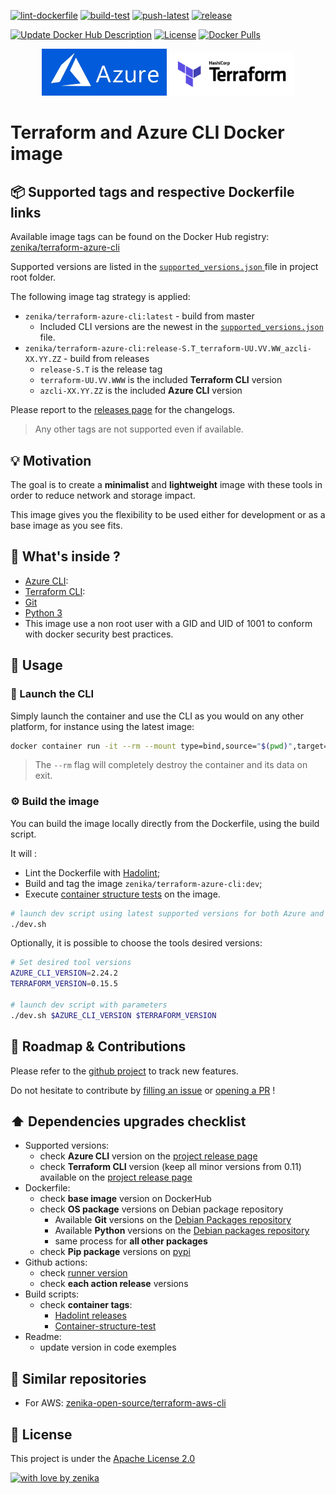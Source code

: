 [![lint-dockerfile](https://github.com/zenika-open-source/terraform-azure-cli/actions/workflows/lint-dockerfile.yml/badge.svg)](https://github.com/zenika-open-source/terraform-azure-cli/actions/workflows/lint-dockerfile.yml)
[![build-test](https://github.com/zenika-open-source/terraform-azure-cli/actions/workflows/build-test.yml/badge.svg)](https://github.com/zenika-open-source/terraform-azure-cli/actions/workflows/build-test.yml)
[![push-latest](https://github.com/zenika-open-source/terraform-azure-cli/actions/workflows/push-latest.yml/badge.svg)](https://github.com/zenika-open-source/terraform-azure-cli/actions/workflows/push-latest.yml)
[![release](https://github.com/zenika-open-source/terraform-azure-cli/actions/workflows/release.yml/badge.svg)](https://github.com/zenika-open-source/terraform-azure-cli/actions/workflows/release.yml)

[![Update Docker Hub Description](https://github.com/zenika-open-source/terraform-azure-cli/actions/workflows/dockerhub-description.yml/badge.svg)](https://github.com/zenika-open-source/terraform-azure-cli/actions/workflows/dockerhub-description.yml)
[![License](https://img.shields.io/badge/License-Apache%202.0-blue.svg)](https://opensource.org/licenses/Apache-2.0)
[![Docker Pulls](https://img.shields.io/docker/pulls/zenika/terraform-azure-cli.svg)](https://hub.docker.com/r/zenika/terraform-azure-cli/)

<p align="center">
  <a href="https://azure.microsoft.com"><img width="200" src="https://github.com/Zenika/terraform-azure-cli/raw/master/resources/azure-logo.png"></a>
  <a href="https://www.terraform.io/"><img width="200" src="https://github.com/Zenika/terraform-azure-cli/raw/master/resources/terraform-logo.png"></a>
</p>

# Terraform and Azure CLI Docker image

## 📦 Supported tags and respective Dockerfile links
Available image tags can be found on the Docker Hub registry: [zenika/terraform-azure-cli](https://hub.docker.com/r/zenika/terraform-azure-cli/tags)

Supported versions are listed in the [`supported_versions.json` ](https://github.com/zenika-open-source/terraform-azure-cli/blob/master/supported_versions.json) file in project root folder.

The following image tag strategy is applied:
* `zenika/terraform-azure-cli:latest` - build from master
  * Included CLI versions are the newest in the [`supported_versions.json` ](https://github.com/zenika-open-source/terraform-azure-cli/blob/master/supported_versions.json) file.
* `zenika/terraform-azure-cli:release-S.T_terraform-UU.VV.WW_azcli-XX.YY.ZZ` - build from releases
  * `release-S.T` is the release tag
  * `terraform-UU.VV.WWW` is the included **Terraform CLI** version
  * `azcli-XX.YY.ZZ` is the included **Azure CLI** version

Please report to the [releases page](https://github.com/zenika-open-source/terraform-azure-cli/releases) for the changelogs.

> Any other tags are not supported even if available.

## 💡 Motivation
The goal is to create a **minimalist** and **lightweight** image with these tools in order to reduce network and storage impact.

This image gives you the flexibility to be used either for development or as a base image as you see fits.

## 🔧 What's inside ?

* [Azure CLI](https://docs.microsoft.com/cli/azure/?view=azure-cli-latest):
* [Terraform CLI](https://www.terraform.io/docs/commands/index.html):
* [Git](https://git-scm.com/)
* [Python 3](https://www.python.org/)
* This image use a non root user with a GID and UID of 1001 to conform with docker security best practices.

## 🚀 Usage

### 🐚 Launch the CLI
Simply launch the container and use the CLI as you would on any other platform, for instance using the latest image:

```bash
docker container run -it --rm --mount type=bind,source="$(pwd)",target=/workspace zenika/terraform-azure-cli:latest
```

> The `--rm` flag will completely destroy the container and its data on exit.

### ⚙️ Build the image
You can build the image locally directly from the Dockerfile, using the build script.

It will :
* Lint the Dockerfile with [Hadolint](https://github.com/hadolint/hadolint);
* Build and tag the image `zenika/terraform-azure-cli:dev`;
* Execute [container structure tests](https://github.com/GoogleContainerTools/container-structure-test) on the image.

```bash
# launch dev script using latest supported versions for both Azure and Terraform CLI
./dev.sh
```

Optionally, it is possible to choose the tools desired versions:

```bash
# Set desired tool versions
AZURE_CLI_VERSION=2.24.2
TERRAFORM_VERSION=0.15.5

# launch dev script with parameters
./dev.sh $AZURE_CLI_VERSION $TERRAFORM_VERSION
```

## 🙏 Roadmap & Contributions
Please refer to the [github project](https://github.com/zenika-open-source/terraform-azure-cli/projects/1) to track new features.

Do not hesitate to contribute by [filling an issue](https://github.com/zenika-open-source/terraform-azure-cli/issues/new) or [opening a PR](https://github.com/zenika-open-source/terraform-azure-cli/pulls) !

## ⬆️ Dependencies upgrades checklist

* Supported versions:
  * check **Azure CLI** version on the [project release page](https://github.com/Azure/azure-cli/releases)
  * check **Terraform CLI** version (keep all minor versions from 0.11) available on the [project release page](https://github.com/hashicorp/terraform/releases)
* Dockerfile:
  * check **base image** version on DockerHub
  * check **OS package** versions on Debian package repository
    * Available **Git** versions on the [Debian Packages repository](https://packages.debian.org/search?arch=any&searchon=names&keywords=git)
    * Available **Python** versions on the [Debian packages repository](https://packages.debian.org/search?arch=any&searchon=names&keywords=python3)
    * same process for **all other packages**
  * check **Pip package** versions on [pypi](https://pypi.org/)
* Github actions:
  * check [runner version](https://github.com/actions/virtual-environments#available-environments)
  * check **each action release** versions
* Build scripts:
  * check **container tags**:
    * [Hadolint releases](https://github.com/hadolint/hadolint/releases)
    * [Container-structure-test](https://github.com/GoogleContainerTools/container-structure-test/releases)
* Readme:
  * update version in code exemples

## 🚩 Similar repositories

* For AWS: [zenika-open-source/terraform-aws-cli](https://github.com/zenika-open-source/terraform-aws-cli)

## 📖 License
This project is under the [Apache License 2.0](https://github.com/zenika-open-source/terraform-azure-cli/blob/master/LICENSE)

[![with love by zenika](https://img.shields.io/badge/With%20%E2%9D%A4%EF%B8%8F%20by-Zenika-b51432.svg)](https://oss.zenika.com)
